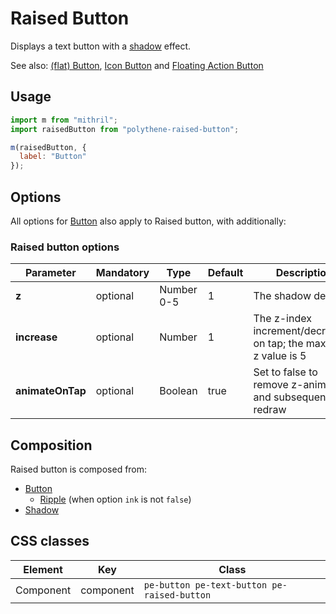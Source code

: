 # Raised Button

Displays a text button with a [shadow](../polythene-shadow) effect.

See also: [(flat) Button](../polythene-button), [Icon Button](../polythene-icon-button) and [Floating Action Button](../polythene-fab)



## Usage

~~~javascript
import m from "mithril";
import raisedButton from "polythene-raised-button";

m(raisedButton, {
  label: "Button"
});
~~~



## Options

All options for [Button](../polythene-button) also apply to Raised button, with additionally:

### Raised button options

| **Parameter**    |  **Mandatory** | **Type**   | **Default** | **Description** |
| ---------------- | -------------- | ---------- | ----------- | --------------- |
| **z**            | optional       | Number 0-5 | 1           | The shadow depth |
| **increase**     | optional       | Number     | 1           | The z-index increment/decrement on tap; the maximum z value is 5 |
| **animateOnTap** | optional       | Boolean    | true        | Set to false to remove z-animation and subsequent redraw |



## Composition

Raised button is composed from:

* [Button](../polythene-button)
  * [Ripple](../polythene-ripple) (when option `ink` is not `false`)
* [Shadow](../polythene-shadow) 



## CSS classes

| **Element**    | **Key**     |  **Class** |
| -------------- | ----------- | --------------- |
| Component      | component   | `pe-button pe-text-button pe-raised-button` |


